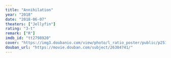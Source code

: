 ```yaml
---
title: "Annihilation"
year: "2018"
date: "2018-06-07"
theaters: ["Jellyfin"]
rating: "3-t"
remark: ["R"]
imdb_id: "tt2798920"
cover: "https://img3.doubanio.com/view/photo/l_ratio_poster/public/p2516914607.jpg"
douban_url: "https://movie.douban.com/subject/26384741/"
---
```

